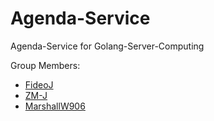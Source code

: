 # Agenda-Service

Agenda-Service for Golang-Server-Computing

Group Members:
- [FideoJ](https://github.com/FideoJ)
- [ZM-J](https://github.com/ZM-J)
- [MarshallW906](https://github.com/MarshallW906)
